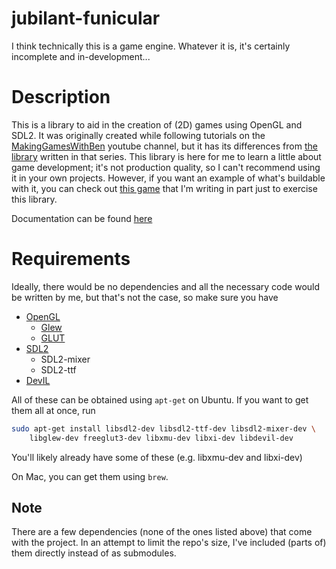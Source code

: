 # jubilant-funicular
I think technically this is a game engine. Whatever it is, it's certainly incomplete and in-development...

# Description
This is a library to aid in the creation of (2D) games using OpenGL and SDL2. It was originally created while following tutorials on the [MakingGamesWithBen](https://www.youtube.com/channel/UCL5m1_llmeiAdZMo_ZanIvg) youtube channel, but it has its differences from [the library](https://github.com/Barnold1953/GraphicsTutorials) written in that series. This library is here for me to learn a little about game development; it's not production quality, so I can't recommend using it in your own projects. However, if you want an example of what's buildable with it, you can check out [this game](https://github.com/NivenT/Planet) that I'm writing in part just to exercise this library.


Documentation can be found [here](https://nivent.github.io/jubilant-funicular/html/index.html)

# Requirements
Ideally, there would be no dependencies and all the necessary code would be written by me, but that's not the case, so make sure you have

* [OpenGL](https://www.opengl.org/)
  * [Glew](http://glew.sourceforge.net/)
  * [GLUT](http://freeglut.sourceforge.net/)
* [SDL2](https://www.libsdl.org/download-2.0.php)
  * SDL2-mixer
  * SDL2-ttf
* [DevIL](http://openil.sourceforge.net/)

All of these can be obtained using `apt-get` on Ubuntu. If you want to get them all at once, run

```bash
sudo apt-get install libsdl2-dev libsdl2-ttf-dev libsdl2-mixer-dev \
    libglew-dev freeglut3-dev libxmu-dev libxi-dev libdevil-dev
```
You'll likely already have some of these (e.g. libxmu-dev and libxi-dev)

On Mac, you can get them using `brew`.

## Note
There are a few dependencies (none of the ones listed above) that come with the project. In an attempt to limit the repo's size, I've included (parts of) them directly instead of as submodules.